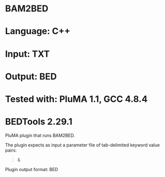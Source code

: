 # BAM2BED
# Language: C++
# Input: TXT
# Output: BED
# Tested with: PluMA 1.1, GCC 4.8.4
# BEDTools 2.29.1

PluMA plugin that runs BAM2BED.

The plugin expects as input a parameter file of tab-delimited keyword value pairs: 
>&

Plugin output format: BED
